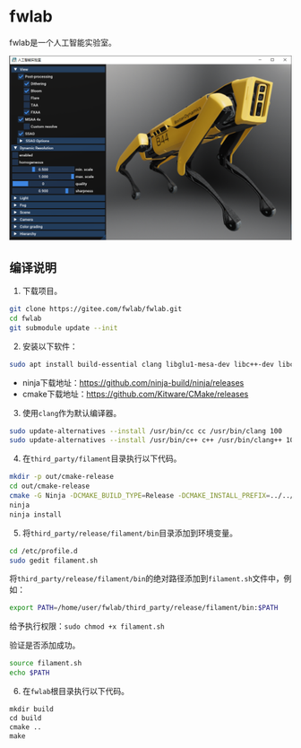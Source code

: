 # fwlab

fwlab是一个人工智能实验室。

![image](image/screenshot.png)

## 编译说明

1. 下载项目。

```sh
git clone https://gitee.com/fwlab/fwlab.git
cd fwlab
git submodule update --init
```

2. 安装以下软件：

```sh
sudo apt install build-essential clang libglu1-mesa-dev libc++-dev libc++abi-dev ninja-build libxi-dev cmake
```

* ninja下载地址：https://github.com/ninja-build/ninja/releases
* cmake下载地址：https://github.com/Kitware/CMake/releases

3. 使用`clang`作为默认编译器。

```sh
sudo update-alternatives --install /usr/bin/cc cc /usr/bin/clang 100
sudo update-alternatives --install /usr/bin/c++ c++ /usr/bin/clang++ 100
```

4. 在`third_party/filament`目录执行以下代码。

```sh
mkdir -p out/cmake-release
cd out/cmake-release
cmake -G Ninja -DCMAKE_BUILD_TYPE=Release -DCMAKE_INSTALL_PREFIX=../../../release/filament ../..
ninja
ninja install
```
5. 将`third_party/release/filament/bin`目录添加到环境变量。

```sh
cd /etc/profile.d
sudo gedit filament.sh
```
将`third_party/release/filament/bin`的绝对路径添加到`filament.sh`文件中，例如：

```sh
export PATH=/home/user/fwlab/third_party/release/filament/bin:$PATH
```

给予执行权限：`sudo chmod +x filament.sh`

验证是否添加成功。

```sh
source filament.sh
echo $PATH
```

6. 在`fwlab`根目录执行以下代码。

```
mkdir build
cd build
cmake ..
make
```
